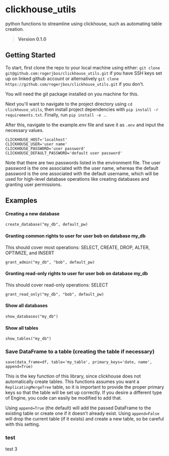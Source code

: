 # clickhouse_utils
python functions to streamline using clickhouse, such as automating table creation.
> **Version 0.1.0**

## Getting Started

To start, first clone the repo to your local machine using either: `git clone git@github.com:rogerjbos/clickhouse_utils.git` if you have SSH keys set up on linked github account or alternatively `git clone https://github.com/rogerjbos/clickhouse_utils.git` if you don't.

You will need the git package installed on you machine for this.

Next you'll want to navigate to the project directory using `cd clickhouse_utils`, then install project dependencies with `pip install -r requirements.txt`.  Finally, run `pip install -e .`.

After this, navigate to the example.env file and save it as `.env` and input the necessary values.

```
CLICKHOUSE_HOST='localhost'
CLICKHOUSE_USER='user name'
CLICKHOUSE_PASSWORD='user password'
CLICKHOUSE_DEFAULT_PASSWORD='default user password'
```
Note that there are two passwords listed in the environment file.  The user password is the one associated with the user name, whereas the default password is the one associated with the default username, which will be used for high-level database operations like creating databases and granting user permissions.

## Examples

#### Creating a new database
```
create_database("my_db", default_pw)
```

#### Granting common rights to user for user bob on database my_db
This should cover most operations: SELECT, CREATE, DROP, ALTER, OPTIMIZE, and INSERT
```
grant_admin("my_db", "bob", default_pw)
```

#### Granting read-only rights to user for user bob on database my_db
This should cover read-only operations: SELECT
```
grant_read_only("my_db", "bob", default_pw)
```
#### Show all databases
```
show_databases("my_db")
```

#### Show all tables
```
show_tables("my_db")
```

### Save DataFrame to a table (creating the table if necessary)
```
save(data_frame=df, table='my_table', primary_keys='date, name', append=True)
```
This is the key function of this library, since clickhouse does not automatically create tables.  This functions assumes you want a `ReplicatingMergeTree` table, so it is important to provide the proper primary keys so that the table will be set up correctly.  If you desire a different type of Engine, you code can easily be modified to add that.

Using `append=True` (the default) will add the passed DataFrame to the existing table or create one if it doesn't already exist.  Using `append=False` will drop the current table (if it exists) and create a new table, so be careful with this setting.

### test

test 3